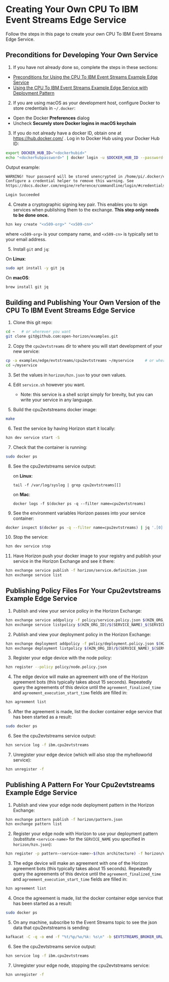 # Creating Your Own CPU To IBM Event Streams Edge Service

Follow the steps in this page to create your own CPU To IBM Event Streams Edge Service.

## Preconditions for Developing Your Own Service

1. If you have not already done so, complete the steps in these sections:

  - [Preconditions for Using the CPU To IBM Event Streams Example Edge Service](README.md#preconditions)
  - [Using the CPU To IBM Event Streams Example Edge Service with Deployment Pattern](README.md#using-cpu2evtstreams-pattern)

2. If you are using macOS as your development host, configure Docker to store credentials in `~/.docker`:

  - Open the Docker **Preferences** dialog
  - Uncheck **Securely store Docker logins in macOS keychain**

3. If you do not already have a docker ID, obtain one at https://hub.docker.com/ . Log in to Docker Hub using your Docker Hub ID:

  ```bash
  export DOCKER_HUB_ID="<dockerhubid>"
  echo "<dockerhubpassword>" | docker login -u $DOCKER_HUB_ID --password-stdin
  ```

  Output example:

  ```bash
  WARNING! Your password will be stored unencrypted in /home/pi/.docker/config.json.
  Configure a credential helper to remove this warning. See
  https://docs.docker.com/engine/reference/commandline/login/#credentials-store

  Login Succeeded
  ```

4. Create a cryptographic signing key pair. This enables you to sign services when publishing them to the exchange. **This step only needs to be done once.**

  ```bash
  hzn key create "<x509-org>" "<x509-cn>"
  ```

  where `<x509-org>` is your company name, and `<x509-cn>` is typically set to your email address.

5. Install `git` and `jq`:

  On **Linux**:

  ```bash
  sudo apt install -y git jq
  ```

  On **macOS**:

  ```bash
  brew install git jq
  ```

## <a id=build-publish-your-cpu> Building and Publishing Your Own Version of the CPU To IBM Event Streams Edge Service


1. Clone this git repo:
```bash
cd ~   # or wherever you want
git clone git@github.com:open-horizon/examples.git
```

2. Copy the `cpu2evtstreams` dir to where you will start development of your new service:
```bash
cp -a examples/edge/evtstreams/cpu2evtstreams ~/myservice     # or wherever
cd ~/myservice
```

3. Set the values in `horizon/hzn.json` to your own values.

4. Edit `service.sh` however you want.
    - Note: this service is a shell script simply for brevity, but you can write your service in any language.

5. Build the cpu2evtstreams docker image:
```bash
make
```

6. Test the service by having Horizon start it locally:
```bash
hzn dev service start -S
```

7. Check that the container is running:
```bash
sudo docker ps 
```

8. See the cpu2evtstreams service output:

 	on **Linux**:
 	```
 	tail -f /var/log/syslog | grep cpu2evtstreams[[]
 	```

 	on **Mac**:
 	```
 	docker logs -f $(docker ps -q --filter name=cpu2evtstreams)
 	``` 

9. See the environment variables Horizon passes into your service container:
```bash
docker inspect $(docker ps -q --filter name=cpu2evtstreams) | jq '.[0].Config.Env'
```

10. Stop the service:
```bash
hzn dev service stop
```

11. Have Horizon push your docker image to your registry and publish your service in the Horizon Exchange and see it there:
```bash
hzn exchange service publish -f horizon/service.definition.json
hzn exchange service list
```

## Publishing Policy Files For Your Cpu2evtstreams Example Edge Service

1. Publish and view your service policy in the Horizon Exchange:
  ```bash
  hzn exchange service addpolicy -f policy/service.policy.json $(HZN_ORG_ID)/$(SERVICE_NAME)_$(SERVICE_VERSION)_$(ARCH)
  hzn exchange service listpolicy $(HZN_ORG_ID)/$(SERVICE_NAME)_$(SERVICE_VERSION)_$(ARCH)
  ```

2. Publish and view your deployment policy in the Horizon Exchange:
  ```bash
  hzn exchange deployment addpolicy -f policy/deployment.policy.json $(HZN_ORG_ID)/$(SERVICE_NAME)_$(SERVICE_VERSION)
  hzn exchange deployment listpolicy $(HZN_ORG_ID)/$(SERVICE_NAME)_$(SERVICE_VERSION)
  ```

3. Register your edge device with the node policy:
  ```bash
  hzn register --policy policy/node.policy.json
  ```
  
4. The edge device will make an agreement with one of the Horizon agreement bots (this typically takes about 15 seconds). Repeatedly query the agreements of this device until the `agreement_finalized_time` and `agreement_execution_start_time` fields are filled in:

  ```bash
  hzn agreement list
  ```
  
5. After the agreement is made, list the docker container edge service that has been started as a result:

  ```bash
  sudo docker ps
  ```

6. See the cpu2evtstreams service output:

  ``` bash
  hzn service log -f ibm.cpu2evtstreams
  ```

7. Unregister your edge device (which will also stop the myhelloworld service):

  ```bash
  hzn unregister -f
  ```
  
## Publishing A Pattern For Your Cpu2evtstreams Example Edge Service

1. Publish and view your edge node deployment pattern in the Horizon Exchange:

  ```bash
  hzn exchange pattern publish -f horizon/pattern.json
  hzn exchange pattern list
  ```

2. Register your edge node with Horizon to use your deployment pattern (substitute `<service-name>` for the `SERVICE_NAME` you specified in `horizon/hzn.json`):
```bash
hzn register -p pattern-<service-name>-$(hzn architecture) -f horizon/userinput.json
```

3. The edge device will make an agreement with one of the Horizon agreement bots (this typically takes about 15 seconds). Repeatedly query the agreements of this device until the `agreement_finalized_time` and `agreement_execution_start_time` fields are filled in:
```bash
hzn agreement list
```

4. Once the agreement is made, list the docker container edge service that has been started as a result:
```bash
sudo docker ps
```

5. On any machine, subscribe to the Event Streams topic to see the json data that cpu2evtstreams is sending:
```bash
kafkacat -C -q -o end -f "%t/%p/%o/%k: %s\n" -b $EVTSTREAMS_BROKER_URL -X api.version.request=true -X security.protocol=sasl_ssl -X sasl.mechanisms=PLAIN -X sasl.username=token -X sasl.password=$EVTSTREAMS_API_KEY -X ssl.ca.location=$EVTSTREAMS_CERT_FILE -t cpu2evtstreams
```

6. See the cpu2evtstreams service output:
```bash
hzn service log -f ibm.cpu2evtstreams
```

7. Unregister your edge node, stopping the cpu2evtstreams service:
```bash
hzn unregister -f
```
